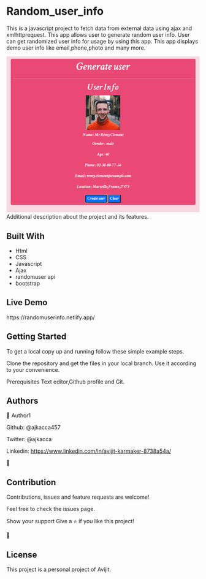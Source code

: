 # Random_user_info

This is a javascript project to fetch data from external data using ajax and xmlhttprequest. This app allows user to generate random user info. User can get randomized user info for usage by using this app. This app displays demo user info like email,phone,photo and many more.  

<img src="picture1.PNG" alt="projectimg">

</h1>Additional description about the project and its features.</h1>

<h2>Built With</h2>

- Html
- CSS
- Javascript
- Ajax
- randomuser api
- bootstrap

<h2>Live Demo</h2>
https://randomuserinfo.netlify.app/

<h2>Getting Started</h2>
To get a local copy up and running follow these simple example steps.

Clone the repository and get the files in your local branch. Use it according
to your convenience.

Prerequisites
Text editor,Github profile and Git.

<h2>Authors</h2>

👤 Author1

Github: @ajkacca457

Twitter: @ajkacca

Linkedin: https://www.linkedin.com/in/avijit-karmaker-8738a54a/



🤝<h2>Contribution</h2>
Contributions, issues and feature requests are welcome!

Feel free to check the issues page.

Show your support
Give a ⭐️ if you like this project!

📝 <h2>License</h2>
This project is a personal project of Avijit.
